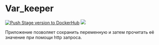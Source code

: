 # Var_keeper

[![Push Stage version to DockerHub](https://github.com/AzizSuf/var_keeper/actions/workflows/staging.yml/badge.svg)](https://github.com/AzizSuf/var_keeper/actions/workflows/staging.yml) ![](https://img.shields.io/docker/v/azizsuf/var_keeper?label=build%20for%20commit&sort=date)

Приложение позволяет сохранить переменную и затем прочитать её значение при помощи http запроса.

